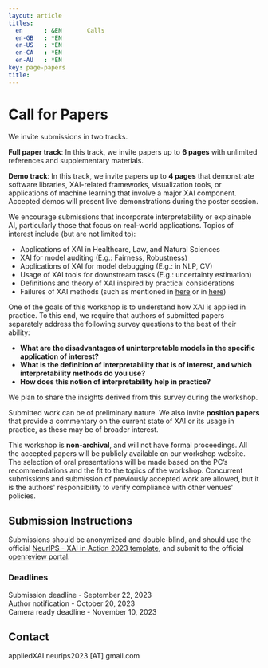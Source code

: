 ```yaml
---
layout: article
titles:
  en      : &EN       Calls
  en-GB   : *EN
  en-US   : *EN
  en-CA   : *EN
  en-AU   : *EN
key: page-papers
title:
---
```


<style>
.article__header h1 {
    display: none;
}
</style>

# Call for Papers

We invite submissions in two tracks.


**Full paper track**: In this track, we invite papers up to **6 pages** with unlimited references and supplementary materials. 

**Demo track**: In this track, we invite papers up to **4 pages** that demonstrate software libraries, XAI-related frameworks, visualization tools, or applications of machine learning that involve a major XAI component. Accepted demos will present live demonstrations during the poster session.


We encourage submissions that incorporate interpretability or explainable AI, particularly those that focus on real-world applications. Topics of interest include (but are not limited to):
- Applications of XAI in Healthcare, Law, and Natural Sciences
- XAI for model auditing (E.g.: Fairness, Robustness)
- Applications of XAI for model debugging (E.g.: in NLP, CV)
- Usage of XAI tools for downstream tasks (E.g.: uncertainty estimation)
- Definitions and theory of XAI inspired by practical considerations
- Failures of XAI methods (such as mentioned in [here](https://www.alexmeinke.de/2023/03/24/pitfalls-of-interpretability.html) or in [here](https://arxiv.org/pdf/2306.04719.pdf))



One of the goals of this workshop is to understand how XAI is applied in practice. To this end, we require that authors of submitted papers separately address the following survey questions to the best of their ability: 
- **What are the disadvantages of uninterpretable models in the specific application of interest?**
- **What is the definition of interpretability that is of interest, and which interpretability methods do you use?** 
- **How does this notion of interpretability help in practice?**

We plan to share the insights derived from this survey during the workshop.

Submitted work can be of preliminary nature. We also invite **position papers** that provide a commentary on the current state of XAI or its usage in practice, as these may be of broader interest.

This workshop is **non-archival**, and will not have formal proceedings. All the accepted papers will be publicly available on our workshop website. The selection of oral presentations will be made based on the PC’s recommendations and the fit to the topics of the workshop. Concurrent submissions and submission of previously accepted work are allowed, but it is the authors' responsibility to verify compliance with other venues' policies. 




## Submission Instructions

Submissions should be anonymized and double-blind, and should use the official [NeurIPS - XAI in Action 2023 template](https://www.overleaf.com/read/zhfxgcyjcknh), and submit to the official [openreview portal](https://openreview.net/group?id=NeurIPS.cc/2023/Workshop/sXAIA&referrer=%5BHomepage%5D(%2F)). 

### Deadlines 
Submission deadline - September 22, 2023 \
Author notification - October 20, 2023 \
Camera ready deadline -  November 10, 2023

## Contact
appliedXAI.neurips2023 [AT] gmail.com
